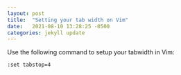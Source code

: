 ```yaml
---
layout: post
title:  "Setting your tab width on Vim"
date:   2021-08-10 13:28:25 -0500
categories: jekyll update
---
```

Use the following command to setup your tabwidth in Vim:

``` :set tabstop=4 ```


